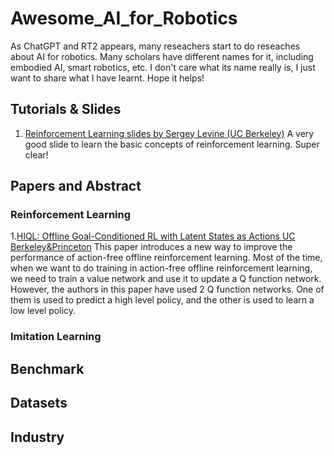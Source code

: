 # Awesome_AI_for_Robotics
As ChatGPT and RT2 appears, many reseachers start to do reseaches about AI for robotics. Many scholars have different names for it, including embodied AI, smart robotics, etc. I don't care what its name really is, I just want to share what I have learnt. Hope it helps!


## Tutorials & Slides
1. [Reinforcement Learning slides by Sergey Levine (UC Berkeley)](https://rail.eecs.berkeley.edu/deeprlcourse/)
A very good slide to learn the basic concepts of reinforcement learning. Super clear!



## Papers and Abstract

### Reinforcement Learning
1.[HIQL: Offline Goal-Conditioned RL
with Latent States as Actions UC Berkeley&Princeton](https://proceedings.neurips.cc/paper_files/paper/2023/file/6d7c4a0727e089ed6cdd3151cbe8d8ba-Paper-Conference.pdf)
This paper introduces a new way to improve the performance of action-free offline reinforcement learning. Most of the time, when we want to do training in action-free offline reinforcement learning, we need to train a value network and use it to update a Q function network. However, the authors in this paper have used 2 Q function networks. One of them is used to predict a high level policy, and the other is used to learn a low level policy.

### Imitation Learning

## Benchmark

## Datasets

## Industry
